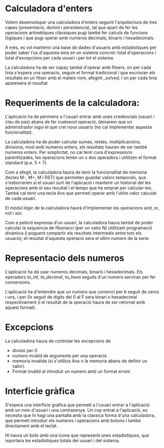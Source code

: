# Calculadora d'enters

Volem desenvolupar una calculadora d'enters seguint l'arquitectura de tres capes (presentació, domini i persistencia), tal que apart de fer les operacions aritmètiques clàssiques pugi també fer calculs de funcions lògiques i que pugi operar amb numeros decimals, binaris i hexadecimals.

A més, es vol mantenir una base de dades d'usuaris amb estadistiques per poder saber l'us d'aquesta eina en un sistema concret: total d'operacions i total d'excepcions per cada usuari i per tot el sistema.

La calculadora ha de ser capaç també d'operar amb fitxers, on per cada linia s'espera una operacio, seguin el format tradicional i que escriuran els resultats en un fitxer amb el mateix nom, afegint *_solved*, i on per cada linia apareixera el resultat

# Requeriments de la calculadora: 

L'aplicació ha de permetre a l'usuari entrar amb unes credencials (usuari i clau de pas) abans de fer cualsevol operació, deixarem que un administrador sigui el que crei nous usuaris (no cal implementar aquesta funcionalitat).

La calculadora ha de poder calcular sumes, restes, multiplicacions, divisions, mod amb numeros enters, els resultats hauran de ser també numeros enters. Per simplicitat, no cal tenir cura d'expressions parentitzades, les operacions tenen un o dos operadors i utilitzen el format standard (p.e. 5 * 7).

Com a afegit, la calculadora haura de tenir la funcionalitat de memoria (tecles M-, M+, M i RST) que permeten guardar valors temporals, que s'esborrarien si el usuari surt de l'aplicació i mantenir un historial del les operacions amb el seu resultat i el temps que ha emprat per calcular-les. També cal tenir una tecla Ans que permeti operar amb l'ultim valor calculat de cada usuari.

El mòdul lógic de la calculadora haurà d'implementar les operacions and, or, not i xor.

Com a petició expressa d'un usuari, la calculadora haura també de poder calcular la sequencia de fibonacci (per un valor N) utilitzant programació dinàmica (i poguent compartir els resultats intermedis entre tots els usuaris); el resultat d'aquesta operació sera el ultim numero de la serie.

# Representacio dels numeros

L'aplicació ha de usar numeros decimals, binaris i hexadecimals. Els operadors *to_int*, *to_decimal*, *to_hexa* seguits d'un numero serviran per fer conversions.

L'aplicació ha d'entendre que un numero que comenci per *b* seguit de ceros i uns, i per *0x* seguit de digits del 0 al F sera binari o hexadecimal respectivament (i el resultat de la operació haura de ser retornat amb aquest format).

# Excepcions

La calculadora haura de controlar les excepcions de 
* divisió per 0
* numero invàlid de arguments per una operació 
* memoria invalida (si s'utilitza Ans o la memoria abans de definir un valor).
* Format invàlid al introduir un numero amb un format erroni

# Interficie gràfica

S'espera una interficie grafica que permeti a l'usuari entrar a l'aplicació amb un nom d'usuari i una contrasenya. Un cop entrat a l'aplicació, es necesita que hi hagi una pantalla amb la classica forma d'una calculadora, que permeti introduir els numeros i operacions amb botons i també directament amb el teclat.

Hi haura un boto amb una icona que representi unes estadistiques, que reportara les estadistiques totals del usuari i del sistema.


